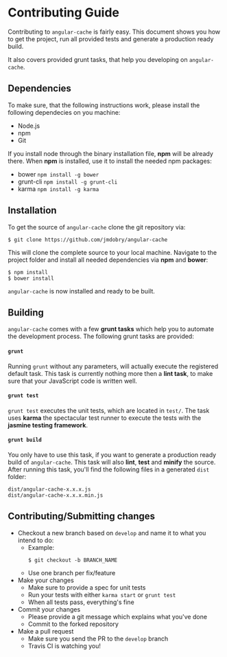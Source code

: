 # Contributing Guide

Contributing to `angular-cache` is fairly easy. This document shows you how to
get the project, run all provided tests and generate a production ready build.

It also covers provided grunt tasks, that help you developing on `angular-cache`.

## Dependencies

To make sure, that the following instructions work, please install the following dependecies
on you machine:

- Node.js
- npm
- Git

If you install node through the binary installation file, **npm** will be already there.
When **npm** is installed, use it to install the needed npm packages:

- bower `npm install -g bower`
- grunt-cli `npm install -g grunt-cli`
- karma `npm install -g karma`

## Installation

To get the source of `angular-cache` clone the git repository via:

````
$ git clone https://github.com/jmdobry/angular-cache
````

This will clone the complete source to your local machine. Navigate to the project folder
and install all needed dependencies via **npm** and **bower**:

````
$ npm install
$ bower install
````

`angular-cache` is now installed and ready to be built.

## Building

`angular-cache` comes with a few **grunt tasks** which help you to automate
the development process. The following grunt tasks are provided:

#### `grunt`

Running `grunt` without any parameters, will actually execute the registered
default task. This task is currently nothing more then a **lint task**, to make sure
that your JavaScript code is written well.

#### `grunt test`

`grunt test` executes the unit tests, which are located in `test/`. The task uses **karma** the spectacular test runner to execute the tests with the **jasmine testing framework**.

#### `grunt build`

You only have to use this task, if you want to generate a production ready build of
`angular-cache`. This task will also **lint**, **test** and **minify** the
source. After running this task, you'll find the following files in a generated
`dist` folder:

````
dist/angular-cache-x.x.x.js
dist/angular-cache-x.x.x.min.js
````

## Contributing/Submitting changes

- Checkout a new branch based on `develop` and name it to what you intend to do:
  - Example:
    ````
    $ git checkout -b BRANCH_NAME
    ````
  - Use one branch per fix/feature
- Make your changes
  - Make sure to provide a spec for unit tests
  - Run your tests with either `karma start` or `grunt test`
  - When all tests pass, everything's fine
- Commit your changes
  - Please provide a git message which explains what you've done
  - Commit to the forked repository
- Make a pull request
  - Make sure you send the PR to the `develop` branch
  - Travis CI is watching you!